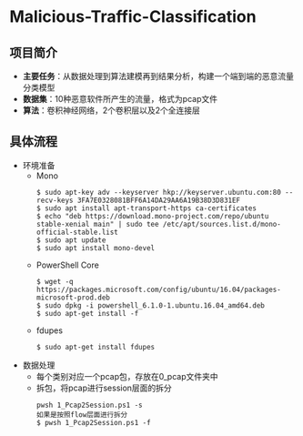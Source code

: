 # Malicious-Traffic-Classification
## 项目简介
- **主要任务**：从数据处理到算法建模再到结果分析，构建一个端到端的恶意流量分类模型
- **数据集**：10种恶意软件所产生的流量，格式为pcap文件
- **算法**：卷积神经网络，2个卷积层以及2个全连接层
## 具体流程
- 环境准备
  - Mono  
    ```
    $ sudo apt-key adv --keyserver hkp://keyserver.ubuntu.com:80 --recv-keys 3FA7E0328081BFF6A14DA29AA6A19B38D3D831EF
    $ sudo apt install apt-transport-https ca-certificates
    $ echo "deb https://download.mono-project.com/repo/ubuntu stable-xenial main" | sudo tee /etc/apt/sources.list.d/mono-official-stable.list
    $ sudo apt update
    $ sudo apt install mono-devel
    ```
  - PowerShell Core
    ```
    $ wget -q https://packages.microsoft.com/config/ubuntu/16.04/packages-microsoft-prod.deb
    $ sudo dpkg -i powershell_6.1.0-1.ubuntu.16.04_amd64.deb
    $ sudo apt-get install -f
    ```
  - fdupes
    ```
    $ sudo apt-get install fdupes
    ```
- 数据处理
  - 每个类别对应一个pcap包，存放在0_pcap文件夹中
  - 拆包，将pcap进行session层面的拆分
    ```
    pwsh 1_Pcap2Session.ps1 -s
    如果是按照flow层面进行拆分
    $ pwsh 1_Pcap2Session.ps1 -f
    ```
  
